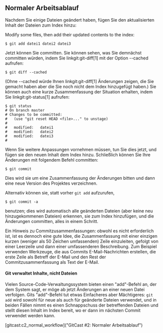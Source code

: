 ## Normaler Arbeitsablauf ##

Nachdem Sie einige Dateien geändert haben, fügen Sie den aktualisierten
Inhalt der Dateien zum Index hinzu:

Modify some files, then add their updated contents to the index:

    $ git add datei1 datei2 datei3

Jetzt können Sie committen.  Sie können sehen, was Sie demnächst
committen würden, indem Sie linkgit:git-diff[1] mit der Option --cached
aufrufen:

    $ git diff --cached

(Ohne --cached würde Ihnen linkgit:git-diff[1] Änderungen zeigen, die
Sie gemacht haben aber die Sie noch nicht dem Index hinzugefügt haben.)
Sie können auch eine kurze Zusammenfassung der Situation erhalten, indem
Sie linkgit:git-status[1] aufrufen:

    $ git status
    # On branch master
    # Changes to be committed:
    #   (use "git reset HEAD <file>..." to unstage)
    #
    #	modified:   datei1
    #	modified:   datei2
    #	modified:   datei3
    #

Wenn Sie weitere Anpassungen vornehmen müssen, tun Sie dies jetzt, und
fügen sie den neuen Inhalt dem Index hinzu.  Schließlich können Sie Ihre
Änderungen mit folgendem Befehl committen:

    $ git commit

Dies wird sie um eine Zusammenfassung der Änderungen bitten und dann
eine neue Version des Projektes verzeichnen.

Alternativ können sie, statt vorher `git add` aufzurufen,

    $ git commit -a
    
benutzen; dies wird automatisch alle geänderten Dateien (aber keine neu
hinzugekommenen Dateien) erkennen, sie zum Index hinzufügen, und die
Änderungen committen, alles in einem Schritt.

Ein Hinweis zu Commitzusammenfassungen: obwohl es nicht erforderlich
ist, ist es dennoch eine gute Idee, die Zusammenfassung mit einer
einzigen kurzen (weniger als 50 Zeichen umfassenden) Zeile einzuleiten,
gefolgt von einer Leerzeile und dann einer umfassenderen Beschreibung.
Zum Beispiel verwenden Werkzeuge, die aus Commits E-Mail-Nachrichten
erstellen, die erste Zeile als Betreff der E-Mail und den Rest der
Commitzusammenfassung als Text der E-Mail.


#### Git verwaltet Inhalte, nicht Dateien ####

Vielen Source-Code-Verwaltungssystem bieten einen "add"-Befehl an, der
dem System sagt, er möge ab jetzt Änderungen an einer neuen Datei
verfolgen.  Gits "add"-Befehl tut etwas Einfacheres aber Mächtigeres:
`git add` wird sowohl für neue als auch für geänderte Dateien verwendet,
und in beiden Fällen nimmt es einen Schnappschuss der betreffenden
Dateien und stellt diesen Inhalt im Index bereit, wo er dann im nächsten
Commit verwendet werden kann.

[gitcast:c2_normal_workflow]("GitCast #2: Normaler Arbeitsablauf")

